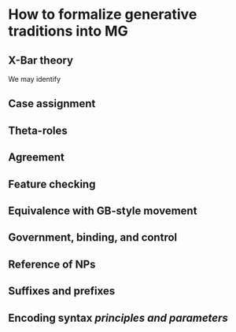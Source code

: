 # How to formalize generative traditions into MG

## X-Bar theory

We may identify 

## Case assignment

## Theta-roles

## Agreement

## Feature checking

## Equivalence with GB-style movement

## Government, binding, and control

## Reference of NPs

## Suffixes and prefixes

## Encoding syntax *principles and parameters*